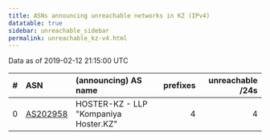 ```yaml
---
title: ASNs announcing unreachable networks in KZ (IPv4)
datatable: true
sidebar: unreachable_sidebar
permalink: unreachable_kz-v4.html
---
```


Data as of 2019-02-12 21:15:00 UTC


<div class="datatable-begin"></div>

|   # | ASN                                      | (announcing) AS name                  |   prefixes |   unreachable /24s |
|----:|:-----------------------------------------|:--------------------------------------|-----------:|-------------------:|
|   0 | [AS202958](unreachable_AS202958-v4.html) | HOSTER-KZ - LLP "Kompaniya Hoster.KZ" |          4 |                  4 |

<div class="datatable-end"></div>